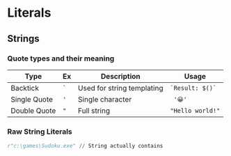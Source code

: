 # Literals



## Strings

### Quote types and their meaning



| Type         | Ex        | Description                | Usage                 |
| ------------ | --------- | -------------------------- | --------------------- |
| Backtick     | ``` ` ``` | Used for string templating | ``` `Result: $()` ``` |
| Single Quote | ``` ' ``` | Single character           | ``` '😀'```           |
| Double Quote | ``` " ``` | Full string                | ```"Hello world!"```  |


### Raw String Literals

```python
r"c:\games\Sudoku.exe" // String actually contains 
```

